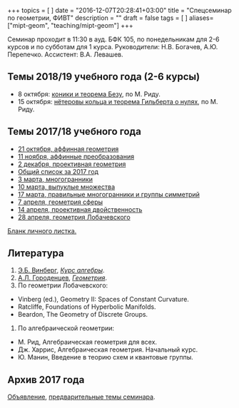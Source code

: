+++
topics = [
]
date = "2016-12-07T20:28:41+03:00"
title = "Спецсеминар по геометрии, ФИВТ"
description = ""
draft = false
tags = [
]
aliases=["mipt-geom", "teaching/mipt-geom"]
+++

Семинар проходит в 11:30 в ауд. БФК 105, по понедельникам для 2-6 курсов и по субботам для 1 курса.
Руководители: Н.В. Богачев, А.Ю. Перепечко. Ассистент: В.А. Левашев.

## Темы 2018/19 учебного года (2-6 курсы)
- 8 октября: [коники и теорема Безу](bezout.pdf), по М. Риду.
- 15 октября: [нётеровы кольца и теорема Гильберта о нулях](nullstellensatz.pdf), по М. Риду.

## Темы 2017/18 учебного года
  - [21 октября, аффинная геометрия](/mipt/geometry/2017-10-21.pdf)
  - [11 ноября, аффинные преобразования](/mipt/geometry/2017-11-11.pdf)
  - [2 декабря, проективная геометрия](/mipt/geometry/2017-12-02.pdf)
  - [Общий список за 2017 год](/mipt/geometry/all.pdf)
  - [3 марта, многогранники](/mipt/geometry/2018-03-03.pdf)
  - [10 марта, выпуклые множества](/mipt/geometry/2018-03-10.pdf)
  - [17 марта, правильные многогранники и группы симметрий](/mipt/geometry/2018-03-17.pdf)
  - [7 апреля, геометрия сферы](/mipt/geometry/2018-04-07.pdf)
  - [14 апреля, проективная двойственность](/mipt/geometry/2018-04-14.pdf)
  - [28 апреля, геометрия Лобачевского](/mipt/geometry/2018-04-28.pdf)
  
  
[Бланк личного листка.](/mipt/geometry/listok.pdf)


## Литература
1. [Э.Б. Винберг](http://halgebra.math.msu.su/wiki/doku.php/staff:vinberg), [*Курс алгебры*]( https://books.google.ru/books?id=P_DGBgAAQBAJ&printsec=frontcover&hl=ru).
1. [А.Л. Городенцев](http://gorod.bogomolov-lab.ru/index_rus.html), [*Геометрия*](http://gorod.bogomolov-lab.ru/ps/stud/geom_ru/1617/list.html).
1. По геометрии Лобачевского:
  - Vinberg (ed.), Geometry II: Spaces of Constant Curvature.
  - Ratcliffe, Foundations of Hyperbolic Manifolds.
  - Beardon, The Geometry of Discrete Groups.
1. По алгебраической геометрии:
  - М. Рид, Алгебраическая геометрия для всех.
  - Дж. Харрис, Алгебраическая геометрия. Начальный курс.
  - Ю. Манин, Введение в теорию схем и квантовые группы.

## Архив 2017 года
[Объявление](/mipt/geometry/poster-2017.pdf), [предварительные темы семинара](plan).
